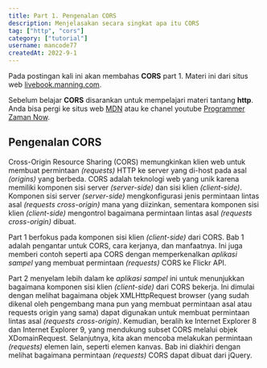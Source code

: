 ```yaml
---
title: Part 1. Pengenalan CORS
description: Menjelasakan secara singkat apa itu CORS
tag: ["http", "cors"]
category: ["tutorial"]
username: mancode77
createdAt: 2022-9-1
---
```


Pada postingan kali ini akan membahas **CORS** part 1. Materi ini dari situs web [livebook.manning.com](https://livebook.manning.com/book/cors-in-action/part-1/).

Sebelum belajar **CORS** disarankan untuk mempelajari materi tantang **http**. Anda bisa pergi ke situs web [MDN](https://developer.mozilla.org/en-US/docs/Web/HTTP) atau ke chanel youtube [Programmer Zaman Now](https://youtu.be/92Rjzrq4oIg).

## Pengenalan CORS

Cross-Origin Resource Sharing (CORS) memungkinkan klien web untuk membuat permintaan *(requests)* HTTP ke server yang di-host pada asal *(origins)* yang berbeda. CORS adalah teknologi web yang unik karena memiliki komponen sisi server *(server-side)* dan sisi klien *(client-side)*. Komponen sisi server *(server-side)* mengkonfigurasi jenis permintaan lintas asal *(requests cross-origin)* mana yang diizinkan, sementara komponen sisi klien *(client-side)* mengontrol bagaimana permintaan lintas asal *(requests cross-origin)* dibuat.

Part 1 berfokus pada komponen sisi klien *(client-side)* dari CORS. Bab 1 adalah pengantar untuk CORS, cara kerjanya, dan manfaatnya. Ini juga memberi contoh seperti apa CORS dengan memperkenalkan *aplikasi sampel* yang membuat permintaan *(requests)* CORS ke Flickr API.

Part 2 menyelam lebih dalam ke *aplikasi sampel* ini untuk menunjukkan bagaimana komponen sisi klien *(client-side)* dari CORS bekerja. Ini dimulai dengan melihat bagaimana objek XMLHttpRequest browser (yang sudah dikenal oleh pengembang mana pun yang membuat permintaan asal atau requests origin yang sama) dapat digunakan untuk membuat permintaan lintas asal *(requests cross-origin)*. Kemudian, beralih ke Internet Explorer 8 dan Internet Explorer 9, yang mendukung subset CORS melalui objek XDomainRequest. Selanjutnya, kita akan mencoba melakukan permintaan *(requests)* elemen lain, seperti elemen kanvas. Bab ini diakhiri dengan melihat bagaimana permintaan *(requests)* CORS dapat dibuat dari jQuery.